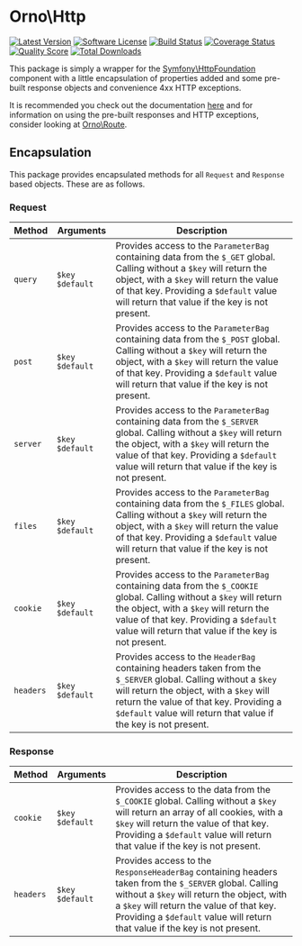 # Orno\Http

[![Latest Version](http://img.shields.io/packagist/v/orno/http.svg?style=flat)](https://packagist.org/packages/orno/http)
[![Software License](https://img.shields.io/badge/license-MIT-brightgreen.svg?style=flat)](LICENSE.md)
[![Build Status](https://img.shields.io/travis/orno/http/master.svg?style=flat)](https://travis-ci.org/orno/http)
[![Coverage Status](https://img.shields.io/scrutinizer/coverage/g/orno/http.svg?style=flat)](https://scrutinizer-ci.com/g/orno/http/code-structure)
[![Quality Score](https://img.shields.io/scrutinizer/g/orno/http.svg?style=flat)](https://scrutinizer-ci.com/g/orno/http)
[![Total Downloads](https://img.shields.io/packagist/dt/orno/http.svg?style=flat)](https://packagist.org/packages/orno/http)

This package is simply a wrapper for the [Symfony\HttpFoundation](http://symfony.com/doc/current/components/http_foundation/introduction.html) component with a little encapsulation of properties added and some pre-built response objects and convenience 4xx HTTP exceptions.

It is recommended you check out the documentation [here](http://symfony.com/doc/current/components/http_foundation/introduction.html) and for information on using the pre-built responses and HTTP exceptions, consider looking at [Orno\Route](https://github.com/orno/route).

## Encapsulation

This package provides encapsulated methods for all `Request` and `Response` based objects. These are as follows.

### Request

| Method    | Arguments         | Description                                                                                                                                                                                                                                                                 |
| --------- | ----------------- | --------------------------------------------------------------------------------------------------------------------------------------------------------------------------------------------------------------------------------------------------------------------------- |
| `query`   | `$key` `$default` | Provides access to the `ParameterBag` containing data from the `$_GET` global. Calling without a `$key` will return the object, with a `$key` will return the value of that key. Providing a `$default` value will return that value if the key is not present.             |
| `post`    | `$key` `$default` | Provides access to the `ParameterBag` containing data from the `$_POST` global. Calling without a `$key` will return the object, with a `$key` will return the value of that key. Providing a `$default` value will return that value if the key is not present.            |
| `server`  | `$key` `$default` | Provides access to the `ParameterBag` containing data from the `$_SERVER` global. Calling without a `$key` will return the object, with a `$key` will return the value of that key. Providing a `$default` value will return that value if the key is not present.          |
| `files`   | `$key` `$default` | Provides access to the `ParameterBag` containing data from the `$_FILES` global. Calling without a `$key` will return the object, with a `$key` will return the value of that key. Providing a `$default` value will return that value if the key is not present.           |
| `cookie`  | `$key` `$default` | Provides access to the `ParameterBag` containing data from the `$_COOKIE` global. Calling without a `$key` will return the object, with a `$key` will return the value of that key. Providing a `$default` value will return that value if the key is not present.          |
| `headers` | `$key` `$default` | Provides access to the `HeaderBag` containing headers taken from the `$_SERVER` global. Calling without a `$key` will return the object, with a `$key` will return the value of that key. Providing a `$default` value will return that value if the key is not present.    |

### Response

| Method    | Arguments         | Description                                                                                                                                                                                                                                                                      |
| --------- | ----------------- | -------------------------------------------------------------------------------------------------------------------------------------------------------------------------------------------------------------------------------------------------------------------------------- |
| `cookie`  | `$key` `$default` | Provides access to the data from the `$_COOKIE` global. Calling without a `$key` will return an array of all cookies, with a `$key` will return the value of that key. Providing a `$default` value will return that value if the key is not present.                            |
| `headers` | `$key` `$default` | Provides access to the `ResponseHeaderBag` containing headers taken from the `$_SERVER` global. Calling without a `$key` will return the object, with a `$key` will return the value of that key. Providing a `$default` value will return that value if the key is not present. |
